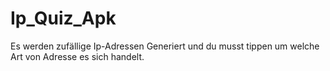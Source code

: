 # Ip_Quiz_Apk

Es werden zufällige Ip-Adressen Generiert und du musst tippen um welche Art von Adresse es sich handelt.
